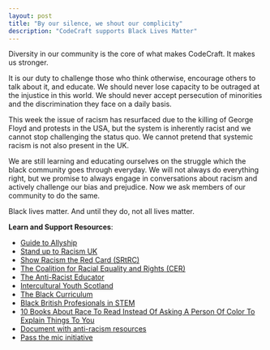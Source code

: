 ```yaml
---
layout: post
title: "By our silence, we shout our complicity"
description: "CodeCraft supports Black Lives Matter"
---
```


Diversity in our community is the core of what makes CodeCraft. It makes us stronger. 

It is our duty to challenge those who think otherwise, encourage others to talk about it, and educate. We should never lose capacity to be outraged at the injustice in this world. We should never accept persecution of minorities and the discrimination they face on a daily basis.

This week the issue of racism has resurfaced due to the killing of George Floyd and protests in the USA, but the system is inherently racist and we cannot stop challenging the status quo. We cannot pretend that systemic racism is not also present in the UK. 

We are still learning and educating ourselves on the struggle which the black community goes through everyday. We will not always do everything right, but we promise to always engage in conversations about racism and actively challenge our bias and prejudice. Now we ask members of our community to do the same. 

Black lives matter. And until they do, not all lives matter. 

**Learn and Support Resources**: 

* [Guide to Allyship](https://guidetoallyship.com/)
* [Stand up to Racism UK](http://www.standuptoracism.org.uk/) 
* [Show Racism the Red Card (SRtRC)](https://www.theredcard.org/scotland)
* [The Coalition for Racial Equality and Rights (CER)](https://www.crer.scot/about-crer)
* [The Anti-Racist Educator](https://www.theantiracisteducator.com/about)
* [Intercultural Youth Scotland](https://interculturalyouthscotland.org/introduction)
* [The Black Curriculum](https://www.theblackcurriculum.com/)
* [Black British Profesionals in STEM](https://bbstem.co.uk/)
* [10 Books About Race To Read Instead Of Asking A Person Of Color To Explain Things To You](https://www.bustle.com/p/10-books-about-race-to-read-instead-of-asking-a-person-of-color-to-explain-things-to-you-8548796)
* [Document with anti-racism resources](https://docs.google.com/document/d/1BRlF2_zhNe86SGgHa6-VlBO-QgirITwCTugSfKie5Fs/preview?pru=AAABcpniS3c*zrbvUTeZfwHrfdN-VXRjxg)
* [Pass the mic initiative](https://passthemicscotland.wordpress.com/)